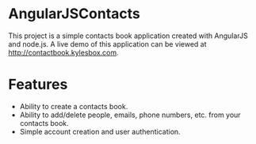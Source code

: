 # AngularJSContacts

This project is a simple contacts book application created with AngularJS and node.js.
A live demo of this application can be viewed at http://contactbook.kylesbox.com.

# Features
- Ability to create a contacts book.
- Ability to add/delete people, emails, phone numbers, etc. from your contacts book.
- Simple account creation and user authentication.
